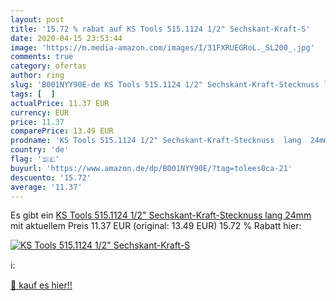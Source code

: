 ```yaml
---
layout: post
title: '15.72 % rabat auf KS Tools 515.1124 1/2" Sechskant-Kraft-S'
date: 2020-04-15 23:53:44
image: 'https://m.media-amazon.com/images/I/31FXRUEGRoL._SL200_.jpg'
comments: true
category: ofertas
author: ring
slug: 'B001NYY90E-de KS Tools 515.1124 1/2" Sechskant-Kraft-Stecknuss lang 24mm'
tags: [  ]
actualPrice: 11.37 EUR
currency: EUR
price: 11.37
comparePrice: 13.49 EUR
prodname: 'KS Tools 515.1124 1/2" Sechskant-Kraft-Stecknuss  lang  24mm'
country: 'de'
flag: '🇩🇪'
buyurl: 'https://www.amazon.de/dp/B001NYY90E/?tag=tolees0ca-21'
descuento: '15.72'
average: '11.37'
---
```


Es gibt ein [KS Tools 515.1124 1/2" Sechskant-Kraft-Stecknuss  lang  24mm](https://www.amazon.de/dp/B001NYY90E/?tag=tolees0ca-21) mit aktuellem Preis 11.37 EUR (original: 13.49 EUR) 15.72 % Rabatt hier:

[![KS Tools 515.1124 1/2" Sechskant-Kraft-S](https://m.media-amazon.com/images/I/31FXRUEGRoL._SL200_.jpg)](https://www.amazon.de/dp/B001NYY90E/?tag=tolees0ca-21)

ℹ️:


[🛒 kauf es hier!!](https://www.amazon.de/dp/B001NYY90E/?tag=tolees0ca-21)

